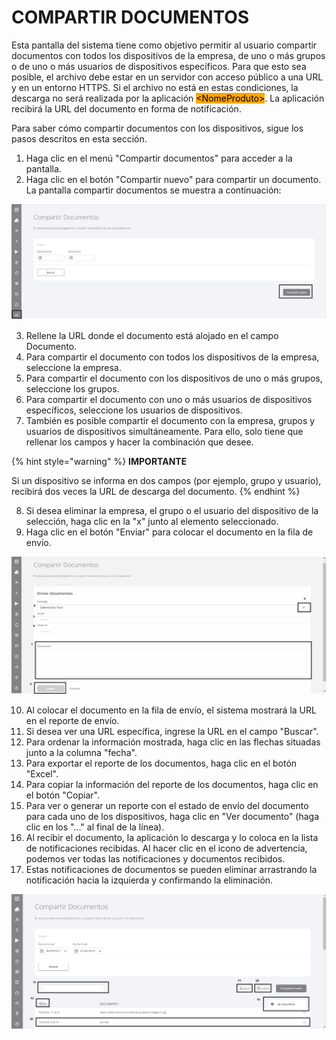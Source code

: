 # COMPARTIR DOCUMENTOS

Esta pantalla del sistema tiene como objetivo permitir al usuario compartir documentos con todos los dispositivos de la empresa, de uno o más grupos o de uno o más usuarios de dispositivos específicos. Para que esto sea posible, el archivo debe estar en un servidor con acceso público a una URL y en un entorno HTTPS. Si el archivo no está en estas condiciones, la descarga no será realizada por la aplicación <mark style="background-color:orange;">\<NomeProduto></mark>. La aplicación recibirá la URL del documento en forma de notificación.

Para saber cómo compartir documentos con los dispositivos, sigue los pasos descritos en esta sección.

1. Haga clic en el menú "Compartir documentos" para acceder a la pantalla.
2. Haga clic en el botón "Compartir nuevo" para compartir un documento. La pantalla compartir documentos se muestra a continuación:

![](<.gitbook/assets/0 (4).png>)

3. Rellene la URL donde el documento está alojado en el campo Documento.
4. Para compartir el documento con todos los dispositivos de la empresa, seleccione la empresa.
5. Para compartir el documento con los dispositivos de uno o más grupos, seleccione los grupos.
6. Para compartir el documento con uno o más usuarios de dispositivos específicos, seleccione los usuarios de dispositivos.
7. También es posible compartir el documento con la empresa, grupos y usuarios de dispositivos simultáneamente. Para ello, solo tiene que rellenar los campos y hacer la combinación que desee.

{% hint style="warning" %}
**IMPORTANTE**

Si un dispositivo se informa en dos campos (por ejemplo, grupo y usuario), recibirá dos veces la URL de descarga del documento.
{% endhint %}

8. Si desea eliminar la empresa, el grupo o el usuario del dispositivo de la selección, haga clic en la "x" junto al elemento seleccionado.
9. Haga clic en el botón "Enviar" para colocar el documento en la fila de envío.

![](<.gitbook/assets/1 (4).png>)

10. Al colocar el documento en la fila de envío, el sistema mostrará la URL en el reporte de envío.
11. Si desea ver una URL específica, ingrese la URL en el campo "Buscar".
12. Para ordenar la información mostrada, haga clic en las flechas situadas junto a la columna "fecha".
13. Para exportar el reporte de los documentos, haga clic en el botón "Excel".
14. Para copiar la información del reporte de los documentos, haga clic en el botón "Copiar".
15. Para ver o generar un reporte con el estado de envío del documento para cada uno de los dispositivos, haga clic en "Ver documento" (haga clic en los "..." al final de la línea).
16. Al recibir el documento, la aplicación lo descarga y lo coloca en la lista de notificaciones recibidas. Al hacer clic en el icono de advertencia, podemos ver todas las notificaciones y documentos recibidos.
17. Estas notificaciones de documentos se pueden eliminar arrastrando la notificación hacia la izquierda y confirmando la eliminación.

![](<.gitbook/assets/2 (4).png>)
